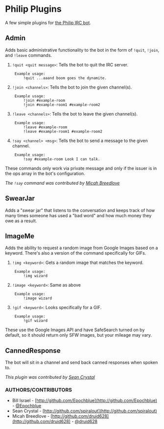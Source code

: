 Philip Plugins
==============

A few simple plugins for [the Philip IRC bot](http://github.com/epochblue/philip).


Admin
-----

Adds basic administrative functionality to the bot in the form of `!quit`, `!join`, and `!leave` commands.

1. `!quit <quit message>`: Tells the bot to quit the IRC server.

        Example usage:
            !quit ...aaand boom goes the dynamite.
 
2. `!join <channels>`: Tells the bot to join the given channel(s).

        Example usage:
            !join #example-room
            !join #example-room1 #example-room2
 
3. `!leave <channels>`: Tells the bot to leave the given channel(s).

        Example usage:
            !leave #example-room
            !leave #example-room1 #example-room2

4. `!say <channel> <msg>`: Tells the bot to send a message to the given channel.

        Example usage:
            !say #example-room Look I can talk.

These commands only work via private message and only if the issuer
is in the ops array in the bot's configuration.

_The `!say` command was contributed by [Micah Breedlove](http://github.com/druid628)_


SwearJar
--------

Adds a "swear jar" that listens to the conversation and keeps track of how many times
someone has used a "bad word" and how much money they owe as a result.


ImageMe
-------

Adds the ability to request a random image from Google Images based on a keyword.
There's also a version of the command specifically for GIFs.

1. `!img <keyword>`: Gets a random image that matches the keyword.

        Example usage:
            !img wizard

2. `!image <keyword>`: Same as above

        Example usage:
            !image wizard

3. `!gif <keyword>`: Looks specifically for a GIF.

        Example usage:
            !gif wizard

These use the Google Images API and have SafeSearch turned on by default, so it should return
only SFW images, but your mileage may vary.


CannedResponse
--------------

The bot will sit in a channel and send back canned responses when spoken to.

_This plugin was contributed by [Sean Crystal](http://github.com/spiralout)_


### AUTHORS/CONTRIBUTORS

* Bill Israel - [http://github.com/Epochblue](http://github.com/Epochblue) - [@Epochblue](http://twitter.com/Epochblue)
* Sean Crystal - [http://github.com/spiralout](http://github.com/spiralout)
* Micah Breedlove - [http://github.com/druid628](http://github.com/druid628) - [@druid628](http://twitter.com/druid628)
